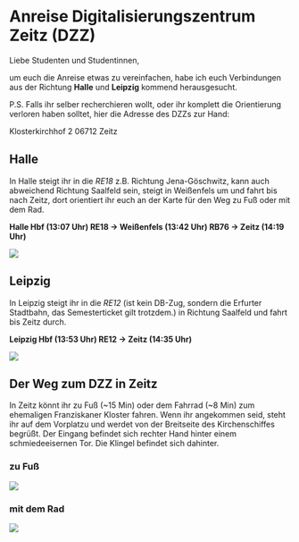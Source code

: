 # Anreise Digitalisierungszentrum Zeitz (DZZ)

Liebe Studenten und Studentinnen, 

um euch die Anreise etwas zu vereinfachen, habe ich euch Verbindungen aus der Richtung **Halle** und **Leipzig** kommend herausgesucht.

P.S. Falls ihr selber recherchieren wollt, oder ihr komplett die Orientierung verloren haben solltet, hier die Adresse des DZZs zur Hand:

Klosterkirchhof 2
06712 Zeitz

## Halle

In Halle steigt ihr in die *RE18* z.B. Richtung Jena-Göschwitz, kann auch abweichend Richtung Saalfeld sein, steigt in Weißenfels um und fahrt bis nach Zeitz, dort orientiert ihr euch an der Karte für den Weg zu Fuß oder mit dem Rad. 

**Halle Hbf (13:07 Uhr) RE18  -> Weißenfels (13:42 Uhr) RB76 -> Zeitz (14:19 Uhr)**


![](https://pads.eigenbaukombinat.de/uploads/upload_0c2861beb6add3faf76bdf6f9569104c.png)

## Leipzig

In Leipzig steigt ihr in die *RE12* (ist kein DB-Zug, sondern die Erfurter Stadtbahn, das Semesterticket gilt  trotzdem.) in Richtung Saalfeld und fahrt bis Zeitz durch. 

**Leipzig Hbf (13:53 Uhr) RE12 -> Zeitz (14:35 Uhr)**

![](https://pads.eigenbaukombinat.de/uploads/upload_f6b4720889bdec7b7beef8f317c0fb24.png)

## Der Weg zum DZZ in Zeitz

In Zeitz könnt ihr zu Fuß (~15 Min) oder dem Fahrrad (~8 Min) zum ehemaligen Franziskaner Kloster fahren. Wenn ihr angekommen seid, steht ihr auf dem Vorplatzu und werdet von der Breitseite des Kirchenschiffes begrüßt. Der Eingang befindet sich rechter Hand hinter einem schmiedeeisernen Tor. Die Klingel befindet sich dahinter.

### zu Fuß
![](https://pads.eigenbaukombinat.de/uploads/upload_4604ae62d88699b8dfd57c2d5121164e.png)

### mit dem Rad
![](https://pads.eigenbaukombinat.de/uploads/upload_077720c182bacee8b57f00323b2e9408.png)








